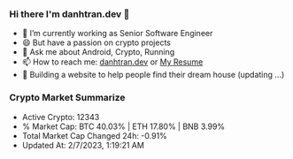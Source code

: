 ### Hi there I'm danhtran.dev 👋

- 🔭 I’m currently working as Senior Software Engineer
- 😄 But have a passion on crypto projects
- 💬 Ask me about Android, Crypto, Running 
- 📫 How to reach me: <a href="https://danhtran.dev" target="_blank">danhtran.dev</a> or <a href="Dan-Resume.pdf" target="_blank">My Resume</a>
- 🌱 Building a website to help people find their dream house (updating ...)

### Crypto Market Summarize
- Active Crypto: 12343
- % Market Cap: BTC 40.03% | ETH 17.80% | BNB 3.99%
- Total Market Cap Changed 24h: -0.91%
- Updated At: 2/7/2023, 1:19:21 AM
